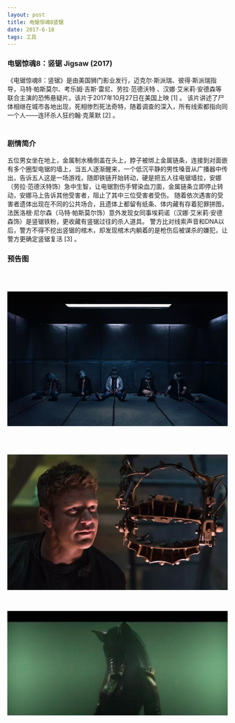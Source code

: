 ```yaml
---
layout: post
title: 电锯惊魂8竖锯
date: 2017-6-18 
tags: 工具    
---
```



### 电锯惊魂8：竖锯 Jigsaw (2017)

《电锯惊魂8：竖锯》是由美国狮门影业发行，迈克尔·斯派瑞、彼得·斯派瑞指导，马特·帕斯莫尔、考乐姆·吉斯·雷尼、劳拉·范德沃特 、汉娜·艾米莉·安德森等联合主演的恐怖悬疑片。该片于2017年10月27日在美国上映 [1]  。
该片讲述了尸体相继在城市各地出现，死相惨烈死法奇特，随着调查的深入，所有线索都指向同一个人——连环杀人狂约翰·克莱默 [2]  。         
　　

### 剧情简介

五位男女坐在地上，金属制水桶倒盖在头上，脖子被绑上金属链条，连接到对面嵌有多个圈型电锯的墙上，当五人逐渐醒来，一个低沉平静的男性嗓音从广播器中传出，告诉五人这是一场游戏，随即铁链开始转动，硬是把五人往电锯墙拉，安娜（劳拉·范德沃特饰）急中生智，让电锯割伤手臂染血刀面，金属链条立即停止转动，安娜马上告诉其他受害者，阻止了其中三位受害者受伤。
随着依次遇害的受害者遗体出现在不同的公共场合，且遗体上都留有纸条、体内藏有存着犯罪拼图，法医洛根·尼尔森（马特·帕斯莫尔饰）意外发现女同事埃莉诺（汉娜·艾米莉·安德森饰）是竖锯铁粉，更收藏有竖锯过往的杀人道具。
警方比对线索声音和DNA以后，警方不得不挖出竖锯的棺木，却发现棺木内躺着的是枪伤后被谋杀的嫌犯，让警方更确定竖锯复活 [3]  。

### 预告图

<br />




<br />

![](/images/posts/iBeacon/1.png)

<br />



<br />

![](/images/posts/iBeacon/2.png)

<br />



![](/images/posts/iBeacon/3.png)

               
<br>

         

